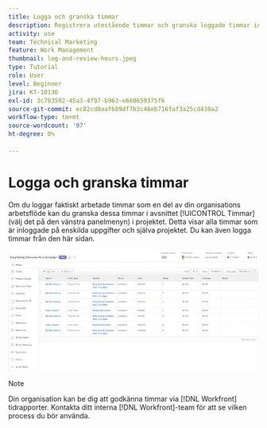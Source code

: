 ```yaml
---
title: Logga och granska timmar
description: Registrera utestående timmar och granska loggade timmar innan du stänger ett projekt i  [!DNL  Workfront].
activity: use
team: Technical Marketing
feature: Work Management
thumbnail: log-and-review-hours.jpeg
type: Tutorial
role: User
level: Beginner
jira: KT-10136
exl-id: 3c783592-45a3-4f97-b963-e660659375f6
source-git-commit: ec82cd0aafb89df7b3c46eb716faf3a25cd438a2
workflow-type: tm+mt
source-wordcount: '97'
ht-degree: 0%

---
```


# Logga och granska timmar

Om du loggar faktiskt arbetade timmar som en del av din organisations arbetsflöde kan du granska dessa timmar i avsnittet [!UICONTROL Timmar] (välj det på den vänstra panelmenyn) i projektet. Detta visar alla timmar som är inloggade på enskilda uppgifter och själva projektet. Du kan även logga timmar från den här sidan.

![Timmar med timposter](assets/planner-fund-log-and-review-hours.png)

>[!NOTE]
>
>Din organisation kan be dig att godkänna timmar via [!DNL Workfront] tidrapporter. Kontakta ditt interna [!DNL Workfront]-team för att se vilken process du bör använda.

<!---
learn more url
Log time
--->
